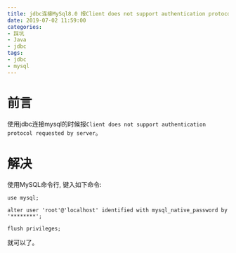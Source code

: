 ```yaml
---
title: jdbc连接MySql8.0 报Client does not support authentication protocol requested by server
date: 2019-07-02 11:59:00
categories:
- 踩坑
- Java
- jdbc
tags:
- jdbc
- mysql
---
```


# 前言

使用jdbc连接mysql的时候报`Client does not support authentication protocol requested by server`。

# 解决

使用MySQL命令行, 键入如下命令:

```
use mysql;

alter user 'root'@'localhost' identified with mysql_native_password by '********';

flush privileges;
```

就可以了。
